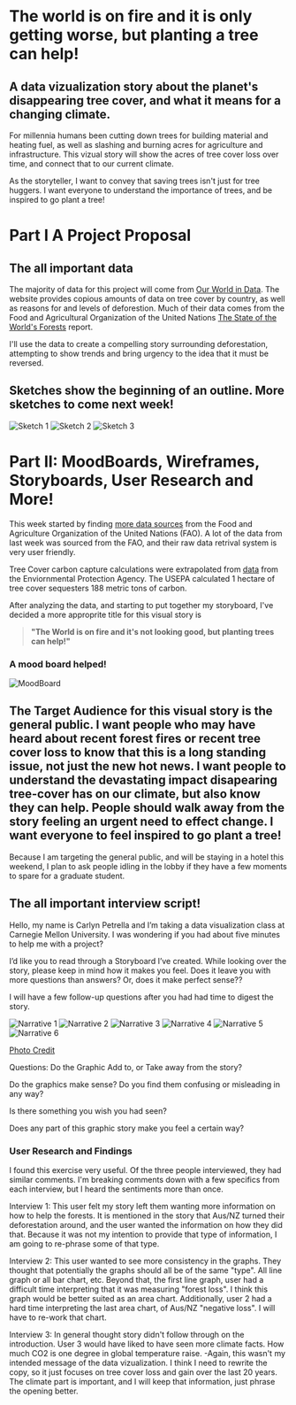 # The world is on fire and it is only getting worse, but planting a tree can help!
## A data vizualization story about the planet's disappearing tree cover, and what it means for a changing climate. 

For millennia humans been cutting down trees for building material and heating fuel, as well as slashing and burning acres for agriculture and infrastructure.  This vizual story will show the acres of tree cover loss over time, and connect that to our current climate. 

As the storyteller, I want to convey that saving trees isn't just for tree huggers. I want everyone to understand the importance of trees, and be inspired to go plant a tree!

# Part I A Project Proposal 

## The all important data
The majority of data for this project will come from [Our World in Data](https://ourworldindata.org/forests). The website provides copious amounts of data on tree cover by country, as well as reasons for and levels of deforestion. Much of their data comes from the Food and Agricultural Organization of the United Nations [The State of the World's Forests](http://www.fao.org/3/I9535EN/i9535en.pdf) report. 

I'll use the data to create a compelling story surrounding deforestation, attempting to show trends and bring urgency to the idea that it must be reversed. 

## Sketches show the beginning of an outline. More sketches to come next week! 

![Sketch 1](https://carlynpetrella.github.io/carlynrocks/Sketch1.JPG)
![Sketch 2](https://carlynpetrella.github.io/carlynrocks/Sketch2.JPG)
![Sketch 3](https://carlynpetrella.github.io/carlynrocks/Sketch3.JPG)


# Part II: MoodBoards, Wireframes, Storyboards, User Research and More! 

This week started by finding [more data sources](http://www.fao.org/faostat/en/#data/LC) from the Food and Agriculture Organization of the United Nations (FAO). A lot of the data from last week was sourced from the FAO, and their raw data retrival system is very user friendly. 

Tree Cover carbon capture calculations were extrapolated from [data](https://www.epa.gov/energy/greenhouse-gases-equivalencies-calculator-calculations-and-references#pineforests) from the Enviornmental Protection Agency. The USEPA calculated 1 hectare of tree cover sequesters 188 metric tons of carbon. 

After analyzing the data, and starting to put together my storyboard, I've decided a more approprite title for this visual story is 
> **"The World is on fire and it's not looking good, but planting trees can help!"**


### A mood board helped!
![MoodBoard](https://carlynpetrella.github.io/carlynrocks/MoodBoardjpg.JPG)

## The Target Audience for this visual story is the general public. I want people who may have heard about recent forest fires or recent tree cover loss to know that this is a long standing issue, not just the new hot news. I want people to understand the devastating impact disapearing tree-cover has on our climate, but also know they can help. People should walk away from the story feeling an urgent need to effect change. I want everyone to feel inspired to go plant a tree!

Because I am targeting the general public, and will be staying in a hotel this weekend, I plan to ask people idling in the lobby if they have a few moments to spare for a graduate student. 

## The all important interview script! 

Hello, my name is Carlyn Petrella and I’m taking a data visualization class at Carnegie Mellon University. I was wondering if you had about five minutes to help me with a project?

I’d like you to read through a Storyboard I’ve created. While looking over the story, please keep in mind how it makes you feel. Does it leave you with more questions than answers? Or, does it make perfect sense??

I will have a few follow-up questions after you had had time to digest the story.

![Narrative 1](https://carlynpetrella.github.io/carlynrocks/Narritive.1.JPG)
![Narrative 2](https://carlynpetrella.github.io/carlynrocks/Narritive.2.JPG)
![Narrative 3](https://carlynpetrella.github.io/carlynrocks/Narritive.3.JPG)
![Narrative 4](https://carlynpetrella.github.io/carlynrocks/Narritive.4.JPG)
![Narrative 5](https://carlynpetrella.github.io/carlynrocks/Narritive.5.JPG)
![Narrative 6](https://carlynpetrella.github.io/carlynrocks/Narritive.6.JPG)

[Photo Credit](https://www.flickr.com/photos/so8/8161891893/)

Questions: Do the Graphic Add to, or Take away from the story?

Do the graphics make sense? Do you find them confusing or misleading in any way?

Is there something you wish you had seen?

Does any part of this graphic story make you feel a certain way?


### User Research and Findings

I found this exercise very useful. Of the three people interviewed, they had similar comments. I'm breaking comments down with a few specifics from each interview, but I heard the sentiments more than once. 

Interview 1: This user felt my story left them wanting more information on how to help the forests. It is mentioned in the story that Aus/NZ turned their deforestation around, and the user wanted the information on how they did that. Because it was not my intention to provide that type of information, I am going to re-phrase some of that type. 

Interview 2: This user wanted to see more consistency in the graphs. They thought that potentially the graphs should all be of the same "type". All line graph or all bar chart, etc. Beyond that, the first line graph, user had a difficult time interpreting that it was measuring "forest loss". I think this graph would be better suited as an area chart. Additionally, user 2 had a hard time interpreting the last area chart, of Aus/NZ "negative loss". I will have to re-work that chart.  

Interview 3: In general thought story didn't follow through on the introduction. User 3 would have liked to have seen more climate facts. How much CO2 is one degree in global temperature raise. -Again, this wasn't my intended message of the data vizualization. I think I need to rewrite the copy, so it just focuses on tree cover loss and gain over the last 20 years. The climate part is important, and I will keep that information, just phrase the opening better. 



